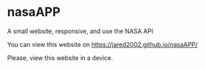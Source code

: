 # nasaAPP
A small website, responsive, and use the NASA API

You can view this website on https://jared2002.github.io/nasaAPP/

Please, view this website in a device.
